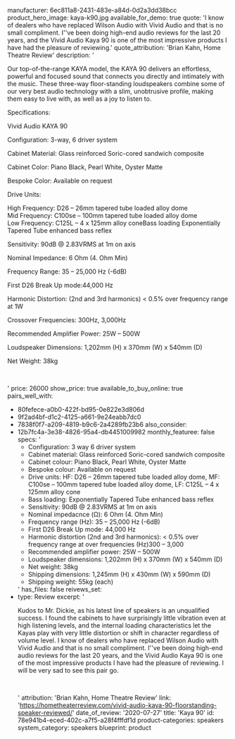manufacturer: 6ec811a8-2431-483e-a84d-0d2a3dd38bcc
product_hero_image: kaya-k90.jpg
available_for_demo: true
quote: 'I know of dealers who have replaced Wilson Audio with Vivid Audio and that is no small compliment. I''ve been doing high-end audio reviews for the last 20 years, and the Vivid Audio Kaya 90 is one of the most impressive products I have had the pleasure of reviewing.'
quote_attribution: 'Brian Kahn, Home Theatre Review'
description: '<p>Our top-of-the-range KAYA model, the KAYA 90 delivers an effortless, powerful and focused sound that connects you directly and intimately with the music. These three-way floor-standing loudspeakers combine some of our very best audio technology with a slim, unobtrusive profile, making them easy to live with, as well as a joy to listen to.</p><p>Specifications:</p><p>Vivid Audio KAYA 90</p><p>Configuration: 3-way, 6 driver system</p><p>Cabinet Material: Glass reinforced Soric-cored sandwich composite</p><p>Cabinet Color: Piano Black, Pearl White, Oyster Matte</p><p>Bespoke Color: Available on request</p><p>Drive Units:</p><p>High Frequency: D26 – 26mm tapered tube loaded alloy dome<br>Mid Frequency: C100se – 100mm tapered tube loaded alloy dome<br>Low Frequency: C125L – 4 x 125mm alloy coneBass loading Exponentially Tapered Tube enhanced bass reflex</p><p>Sensitivity: 90dB @ 2.83VRMS at 1m on axis</p><p>Nominal Impedance: 6 Ohm (4. Ohm Min)</p><p>Frequency Range: 35 – 25,000 Hz (-6dB)</p><p>First D26 Break Up mode:44,000 Hz</p><p>Harmonic Distortion: (2nd and 3rd harmonics) &lt; 0.5% over frequency range at 1W</p><p>Crossover Frequencies: 300Hz, 3,000Hz</p><p>Recommended Amplifier Power: 25W – 500W</p><p>Loudspeaker Dimensions: 1,202mm (H) x 370mm (W) x 540mm (D)</p><p>Net Weight: 38kg</p><p><br></p>'
price: 26000
show_price: true
available_to_buy_online: true
pairs_well_with:
  - 80fefece-a0b0-422f-bd95-0e822e3d806d
  - 9f2ad4bf-d1c2-4125-a661-9e24eabb7dc0
  - 7838f0f7-a209-4819-b9c6-2a4289fb23b6
also_consider:
  - 12b7fc4a-3e38-4826-95a4-db4451009982
monthly_featuree: false
specs: '<ul><li>Configuration: 3 way 6 driver system<br></li><li>Cabinet material: Glass reinforced Soric-cored sandwich composite<br></li><li>Cabinet colour: Piano Black, Pearl White, Oyster Matte<br></li><li>Bespoke colour: Available on request<br></li><li>Drive units: HF: D26 – 26mm tapered tube loaded alloy dome, MF: C100se – 100mm tapered tube loaded alloy dome, LF: C125L – 4 x 125mm alloy cone<br></li><li>Bass loading: Exponentially Tapered Tube enhanced bass reflex<br></li><li>Sensitivity: 90dB @ 2.83VRMS at 1m on axis<br></li><li>Nominal impedacnce (Ω): 6 Ohm (4. Ohm Min)<br></li><li>Frequency range (Hz): 35 – 25,000 Hz (-6dB)<br></li><li>First D26 Break Up mode: 44,000 Hz<br></li><li>Harmonic distortion (2nd and 3rd harmonics): &lt; 0.5% over frequency range at over frequencies (Hz)300 – 3,000<br></li><li>Recommended amplifier power: 25W – 500W<br></li><li>Loudspeaker dimensions: 1,202mm (H) x 370mm (W) x 540mm (D)<br></li><li>Net weight: 38kg<br></li><li>Shipping dimensions: 1,245mm (H) x 430mm (W) x 590mm (D)<br></li><li>Shipping weight: 55kg (each)<br></li></ul>'
has_files: false
reivews_set:
  -
    type: Review
    excerpt: '<p>Kudos to Mr. Dickie, as his latest line of speakers is an unqualified success. I found the cabinets to have surprisingly little vibration even at high listening levels, and the internal loading characteristics let the Kayas play with very little distortion or shift in character regardless of volume level. I know of dealers who have replaced Wilson Audio with Vivid Audio and that is no small compliment. I''ve been doing high-end audio reviews for the last 20 years, and the Vivid Audio Kaya 90 is one of the most impressive products I have had the pleasure of reviewing. I will be very sad to see this pair go.</p><p><br></p>'
    attribution: 'Brian Kahn, Home Theatre Review'
    link: 'https://hometheaterreview.com/vivid-audio-kaya-90-floorstanding-speaker-reviewed/'
    date_of_review: '2020-07-27'
title: 'Kaya 90'
id: 78e941b4-eced-402c-a7f5-a28f4fffdf1d
product-categories: speakers
system_category: speakers
blueprint: product
